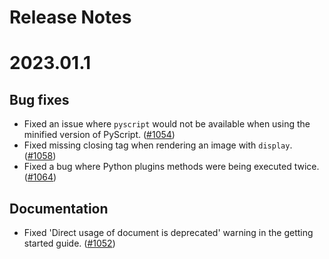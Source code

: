 # Release Notes

2023.01.1
=========

Bug fixes
---------

- Fixed an issue where `pyscript` would not be available when using the minified version of PyScript. ([#1054](https://github.com/pyscript/pyscript/pull/1054))
- Fixed missing closing tag when rendering an image with `display`. ([#1058](https://github.com/pyscript/pyscript/pull/1058))
- Fixed a bug where Python plugins methods were being executed twice. ([#1064](https://github.com/pyscript/pyscript/pull/1064))

Documentation
-------------

- Fixed 'Direct usage of document is deprecated' warning in the getting started guide. ([#1052](https://github.com/pyscript/pyscript/pull/1052))

